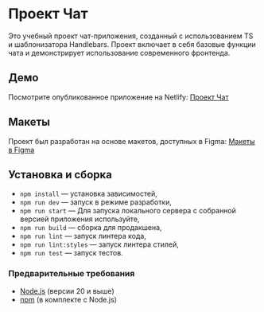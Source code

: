 # Проект Чат

Это учебный проект чат-приложения, созданный с использованием TS и шаблонизатора Handlebars. Проект включает в себя базовые функции чата и демонстрирует использование современного фронтенда.

## Демо

Посмотрите опубликованное приложение на Netlify: [Проект Чат](https://tranquil-melba-39d583.netlify.app/) 

## Макеты

Проект был разработан на основе макетов, доступных в Figma: [Макеты в Figma](https://www.figma.com/design/P4N4ljI59BYCfLxZaEBWtN/practicum.frontend?node-id=0-1&t=IZ7HX65ED60VqxbG-1)

## Установка и сборка
- `npm install` — установка зависимостей,
- `npm run dev` —  запуск в режиме разработки,
- `npm run start` — Для запуска локального сервера с собранной версией приложения используйте,
- `npm run build` — сборка для продакшена,
- `npm run lint` — запуск линтера кода,
- `npm run lint:styles` — запуск линтера стилей,
- `npm run test` — запуск тестов.

### Предварительные требования

- [Node.js](https://nodejs.org/) (версии 20 и выше)
- [npm](https://www.npmjs.com/) (в комплекте с Node.js)
